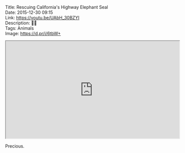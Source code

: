 Title: Rescuing California's Highway Elephant Seal  
Date: 2015-12-30 09:15  
Link: https://youtu.be/UAbH_30BZYI  
Description: 🌊🦁  
Tags: Animals  
Image: https://d.pr/i/6tbW+  

<!-- FitVids (http://fitvidsjs.com) -->
<script src="/js/fitvids.js"></script>
<script>
	$(document).ready(function(){
		$(".entry").fitVids();
	});
</script>

<iframe width="560" height="315" src="https://www.youtube.com/embed/UAbH_30BZYI" allowfullscreen></iframe>

Precious.